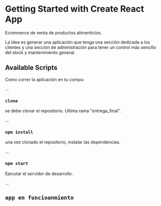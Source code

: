 # Getting Started with Create React App

Ecommerce de venta de productos alimenticios.

La idea es generar una aplicación que tenga una sección dedicada a los clientes y una sección de administración para tener un control más sencillo del stock y mantenimiento general.

## Available Scripts

Como correr la aplicación en tu compu:

...
### `clone`

se debe clonar el repositorio. Ultima rama "entrega_final".

...
### `npm install`

una vez clonado el repositorio, instalar las dependencias.

...
### `npm start`

Ejecutar el servidor de desarrollo.

...
## `app en funcioanmiento`

